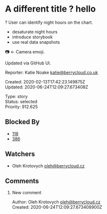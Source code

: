 # A different title ? hello

? User can identify night hours on the chart.

* desaturate night hours
* introduce storybook
* use real data snapshots

📷 <- Camera emoji.

Updated via GitHub UI.

Reporter: Katie Noake <katie@berrycloud.co.uk>  

Created: 2020-02-13T17:42:23.149875Z  
Updated: 2020-06-24T12:09:27.673408Z

Type: story  
Status: selected  
Priority: 912.625

## Blocked By
- [118](118.md "Night tool tip")
- [386](386.md "Cache cleanup. tom was here")

## Watchers
- Oleh Krotovych <oleh@berrycloud.cz>

## Comments
1.  New comment

    Author: Oleh Krotovych <oleh@berrycloud.cz>  
    Created: 2020-06-24T12:09:27.673408900Z  
